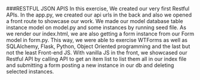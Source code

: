 ###RESTFUL JSON APIS
In this exercise, We created our very first Restful APIs. In the app.py, we created our api urls in the back and also we opened a front route to showcase our work.  We made our model database table instance model on model.py and some instances by running seed file. 
As we render our index.html,  we are also getting a form instance from our Form model in form.py. This way, we were able to exercise WTForms as well as SQLAlchemy, Flask, Python, Object Oriented programming and the last but not the least Front-end JS. With vanilla JS in the front, we showcased our Restful API by calling API to get an item list to list them all in our index file and submitting a form posting a new instance in our db and deleting selected instances. 
